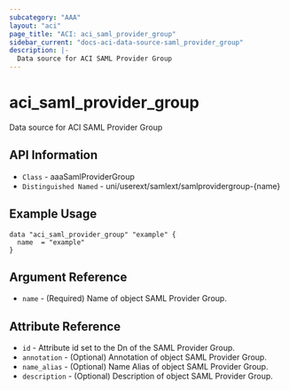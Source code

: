 ```yaml
---
subcategory: "AAA"
layout: "aci"
page_title: "ACI: aci_saml_provider_group"
sidebar_current: "docs-aci-data-source-saml_provider_group"
description: |-
  Data source for ACI SAML Provider Group
---
```


# aci_saml_provider_group #

Data source for ACI SAML Provider Group


## API Information ##

* `Class` - aaaSamlProviderGroup
* `Distinguished Named` - uni/userext/samlext/samlprovidergroup-{name}


## Example Usage ##

```hcl
data "aci_saml_provider_group" "example" {
  name  = "example"
}
```

## Argument Reference ##

* `name` - (Required) Name of object SAML Provider Group.

## Attribute Reference ##
* `id` - Attribute id set to the Dn of the SAML Provider Group.
* `annotation` - (Optional) Annotation of object SAML Provider Group.
* `name_alias` - (Optional) Name Alias of object SAML Provider Group.
* `description` - (Optional) Description of object SAML Provider Group.